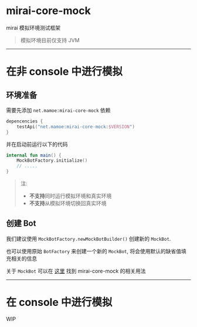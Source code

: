 # mirai-core-mock

mirai 模拟环境测试框架

> 模拟环境目前仅支持 JVM

--------------

# 在非 console 中进行模拟

## 环境准备

需要先添加 `net.mamoe:mirai-core-mock` 依赖

```kotlin
depencencies {
    testApi("net.mamoe:mirai-core-mock:$VERSION")
}
```

并在启动前运行以下的代码

```kotlin
internal fun main() {
    MockBotFactory.initialize()
    // .....
}
```

> 注:
> - **不支持**同时运行模拟环境和真实环境
> - **不支持**从模拟环境切换回真实环境

## 创建 Bot

我们建议使用 `MockBotFactory.newMockBotBuilder()` 创建新的 `MockBot`.

也可以使用原始 `BotFactory` 来创建一个新的 `MockBot`, 将会使用默认的缺省值填充相关的信息

关于 `MockBot` 可以在 [这里](https://github.com/mamoe/mirai/tree/dev/mirai-core-mock/test/mock)
找到 mirai-core-mock 的相关用法

------

# 在 console 中进行模拟

WIP
